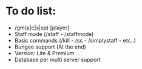 # To do list:

- /gm(a|c|s|sp) [player]
- Staff mode (/staff - /staffmode)
- Basic commands (/kill - /ss - /simplystaff - etc..)
- Bungee support (At the end)
- Version: Lite & Premium
- Database per multi server support